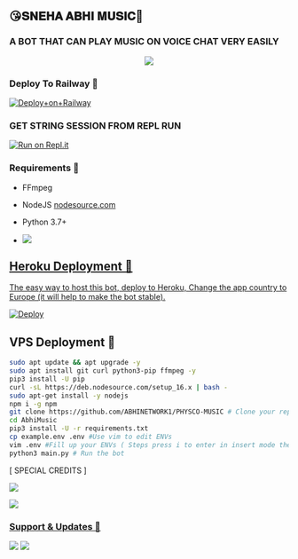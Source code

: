 <h2 align="centre">😘𝐒𝐍𝐄𝐇𝐀 𝐀𝐁𝐇𝐈 𝐌𝐔𝐒𝐈𝐂🎵</h2>

### A BOT THAT CAN PLAY MUSIC ON VOICE CHAT VERY EASILY 
<p align="center">
  <img src="https://telegra.ph/file/552e34e74c528dadec978.jpg">

  
  ### Deploy To Railway 🚄</h5>

[![Deploy+on+Railway](https://railway.app/button.svg)](https://railway.app/new/template?template=https://github.com/AdityaHalder/ABHINETWORK1/TEAM-SNEHABHI&envs=SESSION_NAME,BOT_TOKEN,BOT_USERNAME,BOT_NAME,SUPPORT_GROUP,PROJECT_NAME,ARQ_API_KEY,ASSISTANT_NAME,BG_IMAGE,UPDATES_CHANNEL,API_ID,PMPERMIT,API_HASH,SUDO_USERS,DURATION_LIMIT)

###  GET STRING SESSION FROM REPL RUN

 [![Run on Repl.it](https://camo.githubusercontent.com/05149b448485553c6f14f6430a45c12dcc79ed3c/68747470733a2f2f7265706c2e69742f62616467652f6769746875622f6a61727669733231303930342f4a6172766973)](https://replit.com/@ABHIMUSIC)



### Requirements 📝

- FFmpeg

- NodeJS [nodesource.com](https://nodesource.com/)

- Python 3.7+

- <a href="https://t.me/INDIAN_NETWORK_OP"><img src="https://img.shields.io/badge/Join-Group%20Support-blue.svg?style=for-the-badge&logo=Telegram">
## Heroku Deployment 💜
The easy way to host this bot, deploy to Heroku, Change the app country to Europe (it will help to make the bot stable).

[![Deploy](https://www.herokucdn.com/deploy/button.svg)](https://heroku.com/deploy?template=https://github.com/ABHINETWORK1/PHYSCO-MUSIC)

## VPS Deployment 📡

```sh
sudo apt update && apt upgrade -y
sudo apt install git curl python3-pip ffmpeg -y
pip3 install -U pip
curl -sL https://deb.nodesource.com/setup_16.x | bash -
sudo apt-get install -y nodejs
npm i -g npm
git clone https://github.com/ABHINETWORK1/PHYSCO-MUSIC # Clone your repo.
cd AbhiMusic
pip3 install -U -r requirements.txt
cp example.env .env #Use vim to edit ENVs
vim .env #Fill up your ENVs ( Steps press i to enter in insert mode then edit the file. Press Esc to exit the editing mode then type :wq! and press Enter key to save the file.)
python3 main.py # Run the bot
```

 [ SPECIAL CREDITS ]


<a href="https://t.me/ITZ_HEARTLESS_OWNER"><img src="https://img.shields.io/badge/DEVLOPER-OWNER%20KING-black.svg?style=for-the-badge&logo=Telegram">

<a href="https://t.me/MR_X_OP_BOLTE"><img src="https://img.shields.io/badge/CREATOR-OWNER%20PRINCE-pink.svg?style=for-the-badge&logo=Telegram">

### Support & Updates 🎑
<a href="https://t.me/INDIAN_NETWORK_OP"><img src="https://img.shields.io/badge/Join-Group%20Support-red.svg?style=for-the-badge&logo=Telegram"></a> <a href="https://t.me/SNEHABHI_UPDATES"><img src="https://img.shields.io/badge/Join-Updates%20Channel-blue.svg?style=for-the-badge&logo=Telegram"></a>
